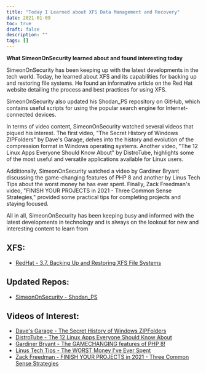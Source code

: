 ```yaml
---
title: "Today I Learned about XFS Data Management and Recovery"
date: 2021-01-09
toc: true
draft: false
description: ""
tags: []
---
```


**What SimeonOnSecurity learned about and found interesting today**

SimeonOnSecurity has been keeping up with the latest developments in the tech world. Today, he learned about XFS and its capabilities for backing up and restoring file systems. He found an informative article on the Red Hat website detailing the process and best practices for using XFS.

SimeonOnSecurity also updated his Shodan_PS repository on GitHub, which contains useful scripts for using the popular search engine for Internet-connected devices.

In terms of video content, SimeonOnSecurity watched several videos that piqued his interest. The first video, "The Secret History of Windows ZIPFolders" by Dave's Garage, delves into the history and evolution of the compression format in Windows operating systems. Another video, "The 12 Linux Apps Everyone Should Know About" by DistroTube, highlights some of the most useful and versatile applications available for Linux users.

Additionally, SimeonOnSecurity watched a video by Gardiner Bryant discussing the game-changing features of PHP 8 and another by Linus Tech Tips about the worst money he has ever spent. Finally, Zack Freedman's video, "FINISH YOUR PROJECTS in 2021 - Three Common Sense Strategies," provided some practical tips for completing projects and staying focused.

All in all, SimeonOnSecurity has been keeping busy and informed with the latest developments in technology and is always on the lookout for new and interesting content to learn from

## XFS:
- [RedHat - 3.7. Backing Up and Restoring XFS File Systems](https://access.redhat.com/documentation/en-us/red_hat_enterprise_linux/7/html/storage_administration_guide/xfsbackuprestore)

## Updated Repos:
- [SimeonOnSecurity - Shodan_PS](https://github.com/simeononsecurity/Shodan_PS)

## Videos of Interest:
- [Dave's Garage - The Secret History of Windows ZIPFolders](https://www.youtube.com/watch?v=aQUtUQ_L8Yk)
- [DistroTube - The 12 Linux Apps Everyone Should Know About](https://www.youtube.com/watch?v=6chA0L_AT6k)
- [Gardiner Bryant - The GAMECHANGING features of PHP 8!](https://www.youtube.com/watch?v=f_cwnwaEwaY)
- [Linus Tech Tips - The WORST Money I've Ever Spent](https://www.youtube.com/watch?v=sLM_vO4d2Jg)
- [Zack Freedman - FINISH YOUR PROJECTS in 2021 - Three Common Sense Strategies](https://www.youtube.com/watch?v=L1j93RnIxEo)

